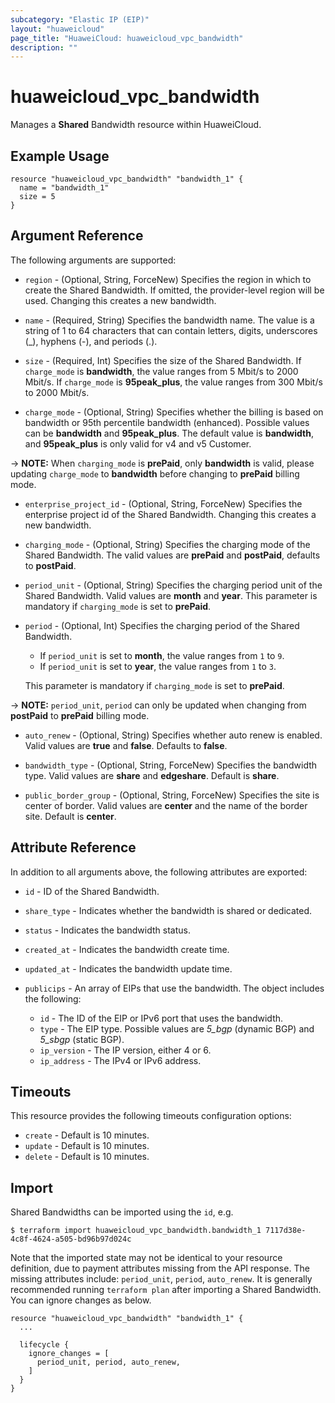 ```yaml
---
subcategory: "Elastic IP (EIP)"
layout: "huaweicloud"
page_title: "HuaweiCloud: huaweicloud_vpc_bandwidth"
description: ""
---
```


# huaweicloud_vpc_bandwidth

Manages a **Shared** Bandwidth resource within HuaweiCloud.

## Example Usage

```hcl
resource "huaweicloud_vpc_bandwidth" "bandwidth_1" {
  name = "bandwidth_1"
  size = 5
}
```

## Argument Reference

The following arguments are supported:

* `region` - (Optional, String, ForceNew) Specifies the region in which to create the Shared Bandwidth.
  If omitted, the provider-level region will be used. Changing this creates a new bandwidth.

* `name` - (Required, String) Specifies the bandwidth name. The value is a string of 1 to 64 characters that
  can contain letters, digits, underscores (_), hyphens (-), and periods (.).

* `size` - (Required, Int) Specifies the size of the Shared Bandwidth.
  If `charge_mode` is **bandwidth**, the value ranges from 5 Mbit/s to 2000 Mbit/s.
  If `charge_mode` is **95peak_plus**, the value ranges from 300 Mbit/s to 2000 Mbit/s.

* `charge_mode` - (Optional, String) Specifies whether the billing is based on bandwidth or
  95th percentile bandwidth (enhanced). Possible values can be **bandwidth** and **95peak_plus**.
  The default value is **bandwidth**, and **95peak_plus** is only valid for v4 and v5 Customer.
  
-> **NOTE:** When `charging_mode` is **prePaid**, only **bandwidth** is valid, please updating `charge_mode`
  to **bandwidth** before changing to **prePaid** billing mode.

* `enterprise_project_id` - (Optional, String, ForceNew) Specifies the enterprise project id of the Shared Bandwidth.
  Changing this creates a new bandwidth.

* `charging_mode` - (Optional, String) Specifies the charging mode of the Shared Bandwidth.
  The valid values are **prePaid** and **postPaid**, defaults to **postPaid**.

* `period_unit` - (Optional, String) Specifies the charging period unit of the Shared Bandwidth.
  Valid values are **month** and **year**. This parameter is mandatory if `charging_mode` is set to **prePaid**.

* `period` - (Optional, Int) Specifies the charging period of the Shared Bandwidth.
  + If `period_unit` is set to **month**, the value ranges from `1` to `9`.
  + If `period_unit` is set to **year**, the value ranges from `1` to `3`.

  This parameter is mandatory if `charging_mode` is set to **prePaid**.

-> **NOTE:** `period_unit`, `period` can only be updated when changing from **postPaid** to **prePaid** billing mode.

* `auto_renew` - (Optional, String) Specifies whether auto renew is enabled.
  Valid values are **true** and **false**. Defaults to **false**.

* `bandwidth_type` - (Optional, String, ForceNew) Specifies the bandwidth type.
  Valid values are **share** and **edgeshare**. Default is **share**.

* `public_border_group` - (Optional, String, ForceNew) Specifies the site is center of border.
  Valid values are **center** and the name of the border site. Default is **center**.

## Attribute Reference

In addition to all arguments above, the following attributes are exported:

* `id` - ID of the Shared Bandwidth.

* `share_type` - Indicates whether the bandwidth is shared or dedicated.

* `status` - Indicates the bandwidth status.

* `created_at` - Indicates the bandwidth create time.

* `updated_at` - Indicates the bandwidth update time.

* `publicips` - An array of EIPs that use the bandwidth. The object includes the following:
  + `id` - The ID of the EIP or IPv6 port that uses the bandwidth.
  + `type` - The EIP type. Possible values are *5_bgp* (dynamic BGP) and *5_sbgp* (static BGP).
  + `ip_version` - The IP version, either 4 or 6.
  + `ip_address` - The IPv4 or IPv6 address.

## Timeouts

This resource provides the following timeouts configuration options:

* `create` - Default is 10 minutes.
* `update` - Default is 10 minutes.
* `delete` - Default is 10 minutes.

## Import

Shared Bandwidths can be imported using the `id`, e.g.

```
$ terraform import huaweicloud_vpc_bandwidth.bandwidth_1 7117d38e-4c8f-4624-a505-bd96b97d024c
```

Note that the imported state may not be identical to your resource definition, due to payment attributes missing from
the API response.
The missing attributes include: `period_unit`, `period`, `auto_renew`.
It is generally recommended running `terraform plan` after importing a Shared Bandwidth.
You can ignore changes as below.

```hcl
resource "huaweicloud_vpc_bandwidth" "bandwidth_1" {
  ...

  lifecycle {
    ignore_changes = [
      period_unit, period, auto_renew,
    ]
  }
}
```
